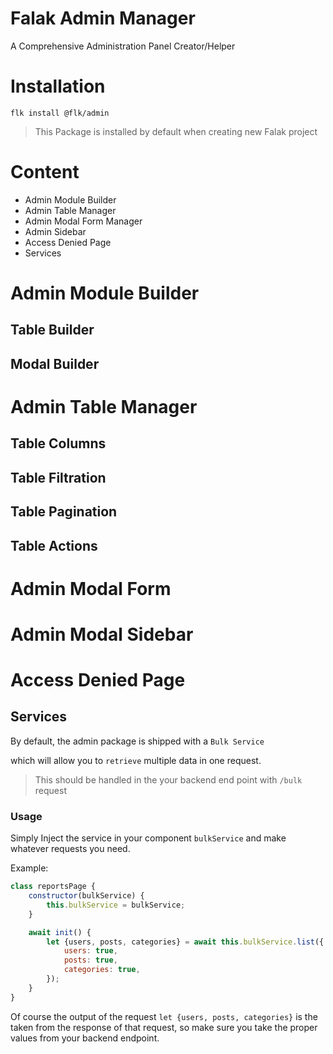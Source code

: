 # Falak Admin Manager

A Comprehensive Administration Panel Creator/Helper 

# Installation
`flk install @flk/admin`

> This Package is installed by default when creating new Falak   project

# Content

- Admin Module Builder
- Admin Table Manager
- Admin Modal Form Manager 
- Admin Sidebar
- Access Denied Page
- Services


# Admin Module Builder

## Table Builder

## Modal Builder

# Admin Table Manager

## Table Columns
## Table Filtration
## Table Pagination
## Table Actions

# Admin Modal Form
# Admin Modal Sidebar
# Access Denied Page


## Services

By default, the admin package is shipped with a `Bulk Service` 

which will allow you to `retrieve` multiple data in one request.

> This should be handled in the your backend end point with `/bulk` request

### Usage

Simply Inject the service in your component `bulkService` and make whatever requests you need.

Example:

```js
class reportsPage {
    constructor(bulkService) {
        this.bulkService = bulkService;
    }

    await init() {
        let {users, posts, categories} = await this.bulkService.list({
            users: true,
            posts: true,
            categories: true,
        });
    }
}
```

Of course the output of the request `let {users, posts, categories}` 
is the taken from the response of that request, so make sure you take
the proper values from your backend endpoint. 